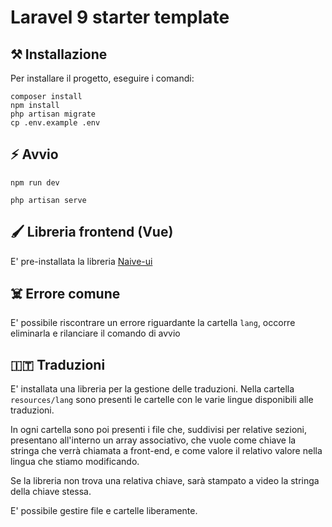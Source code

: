 # Laravel 9 starter template

## ⚒️ Installazione
Per installare il progetto, eseguire i comandi:
```shell
composer install
npm install
php artisan migrate
cp .env.example .env
```

## ⚡ Avvio
```shell
npm run dev
```
```shell
php artisan serve
```

## 🖌️ Libreria frontend (Vue)
E' pre-installata la libreria [Naive-ui](https://www.naiveui.com/) 

## ☠️ Errore comune
E' possibile riscontrare un errore riguardante la cartella `lang`, occorre eliminarla e rilanciare il comando di avvio

## 🇮🇹 Traduzioni
E' installata una libreria per la gestione delle traduzioni. Nella cartella `resources/lang` 
sono presenti le cartelle con le varie lingue disponibili alle traduzioni.

In ogni cartella sono poi presenti i file che, suddivisi per relative sezioni, presentano all'interno un array associativo, 
che vuole come chiave la stringa che verrà chiamata a front-end, e come valore il relativo valore nella lingua che stiamo modificando. 

Se la libreria non trova una relativa chiave, sarà stampato a video la stringa della chiave stessa.

E' possibile gestire file e cartelle liberamente.
